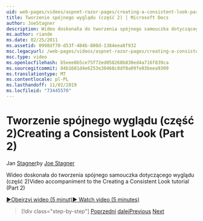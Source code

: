 ```yaml
---
uid: web-pages/videos/aspnet-razor-pages/creating-a-consistent-look-part-2
title: Tworzenie spójnego wyglądu (część 2) | Microsoft Docs
author: JoeStagner
description: Wideo doskonała do tworzenia spójnego samouczka dotyczącego wyglądu (część 2)
ms.author: riande
ms.date: 02/25/2011
ms.assetid: 0998df70-d53f-404b-800d-1384eea8f932
msc.legacyurl: /web-pages/videos/aspnet-razor-pages/creating-a-consistent-look-part-2
msc.type: video
ms.openlocfilehash: b5eee0b5ce75f72ed058268b830ed4a716f839ca
ms.sourcegitcommit: 84b1681d4e6253e30468c8df8a09fe03beea9309
ms.translationtype: MT
ms.contentlocale: pl-PL
ms.lasthandoff: 11/02/2019
ms.locfileid: "73445570"
---
```

# <a name="creating-a-consistent-look-part-2"></a><span data-ttu-id="4d4b4-103">Tworzenie spójnego wyglądu (część 2)</span><span class="sxs-lookup"><span data-stu-id="4d4b4-103">Creating a Consistent Look (Part 2)</span></span>

<span data-ttu-id="4d4b4-104">Jan [Stagner](https://github.com/JoeStagner)</span><span class="sxs-lookup"><span data-stu-id="4d4b4-104">by [Joe Stagner](https://github.com/JoeStagner)</span></span>

<span data-ttu-id="4d4b4-105">Wideo doskonała do tworzenia spójnego samouczka dotyczącego wyglądu (część 2)</span><span class="sxs-lookup"><span data-stu-id="4d4b4-105">Video accompaniment to the Creating a Consistent Look tutorial (Part 2)</span></span>

<span data-ttu-id="4d4b4-106">[&#9654;Obejrzyj wideo (5 minut)](https://channel9.msdn.com/Blogs/ASP-NET-Site-Videos/creating-a-consistent-look-(part-2))</span><span class="sxs-lookup"><span data-stu-id="4d4b4-106">[&#9654; Watch video (5 minutes)](https://channel9.msdn.com/Blogs/ASP-NET-Site-Videos/creating-a-consistent-look-(part-2))</span></span>

> [!div class="step-by-step"]
> <span data-ttu-id="4d4b4-107">[Poprzedni](creating-a-consistent-look-part-1.md)
> [dalej](working-with-forms-part-1.md)</span><span class="sxs-lookup"><span data-stu-id="4d4b4-107">[Previous](creating-a-consistent-look-part-1.md)
[Next](working-with-forms-part-1.md)</span></span>
